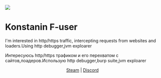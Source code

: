 <img src="https://yandex.ru/images/search?from=tabbar&img_url=https%3A%2F%2Frare-gallery.com%2Fuploads%2Fposts%2F1228224-donetsk.jpg&lr=142&pos=4&rpt=simage&text=Donetsk"></img>
<h1>Konstanin F-user</h1>
<p>I'm interested in http/https traffic, intercepting requests from websites and loaders.Using http debugger,jvm exploarer</p>

<p>Интересуюсь http/https трафиком и его перехватом с сайтов,лоадеров.Использую http debugger,burp suite,jvm exploarer</p>

<div id="url" align="center">
  <a href="https://steamcommunity.com/id/failure-/">Steam</a> | <a href="https://discord.gg/dDAdxJpaf4">Discord</a>
</div>
